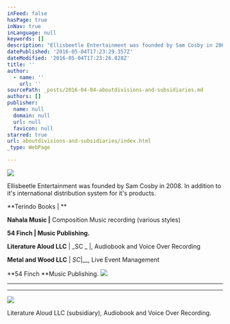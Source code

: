 ```yaml
---
inFeed: false
hasPage: true
inNav: true
inLanguage: null
keywords: []
description: "Ellisbeetle Entertainment was founded by Sam Cosby in 2008. In addition to it's international distribution system for it's products. "
datePublished: '2016-05-04T17:23:29.357Z'
dateModified: '2016-05-04T17:23:26.828Z'
title: ''
author:
  - name: ''
    url: ''
sourcePath: _posts/2016-04-04-aboutdivisions-and-subsidiaries.md
authors: []
publisher:
  name: null
  domain: null
  url: null
  favicon: null
starred: true
url: aboutdivisions-and-subsidiaries/index.html
_type: WebPage

---
```

![](https://s3-us-west-2.amazonaws.com/the-grid-img/p/5b7a033efc0ef9fb556d0947dce416e2174094f2.png)

Ellisbeetle Entertainment was founded by Sam Cosby in 2008\. In addition to it's international distribution system for it's products. 

**Terindo Books | **

**Nahala Music |** Composition Music recording (various styles)

**54 Finch | **Music Publishing**.**

**Literature Aloud LLC** | _SC _ |, Audiobook and Voice Over Recording

**Metal and Wood LLC** | _SC_|__, Live Event Management

**54 Finch **Music Publishing.
![](https://the-grid-user-content.s3-us-west-2.amazonaws.com/d14e06d4-ab2d-41ad-a366-5ad3ee365f57.png)

****

****
![](https://s3-us-west-2.amazonaws.com/the-grid-img/p/66211f0e7559e1d78cf6810b6852f1e9182db3bc.png)

Literature Aloud LLC (subsidiary), Audiobook and Voice Over Recording.